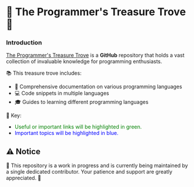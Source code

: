 # 🌟 The Programmer's Treasure Trove 🌟

### Introduction 

[The Programmer's Treasure Trove](https://github.com/emerald6o4/The-Programmers-Treasure-Trove) is a **GitHub** repository that holds a vast collection of invaluable knowledge for programming enthusiasts.

📚 This treasure trove includes:
- 📖 Comprehensive documentation on various programming languages
- 💻 Code snippets in multiple languages
- 🎓 Guides to learning different programming languages

🔑 Key:
- <span style="color: green;">Useful or important links will be highlighted in green.</span>
- <span style="color: blue;">Important topics will be highlighted in blue.</span>

## ⚠️ Notice

🚧 This repository is a work in progress and is currently being maintained by a single dedicated contributor. Your patience and support are greatly appreciated. 🙏
